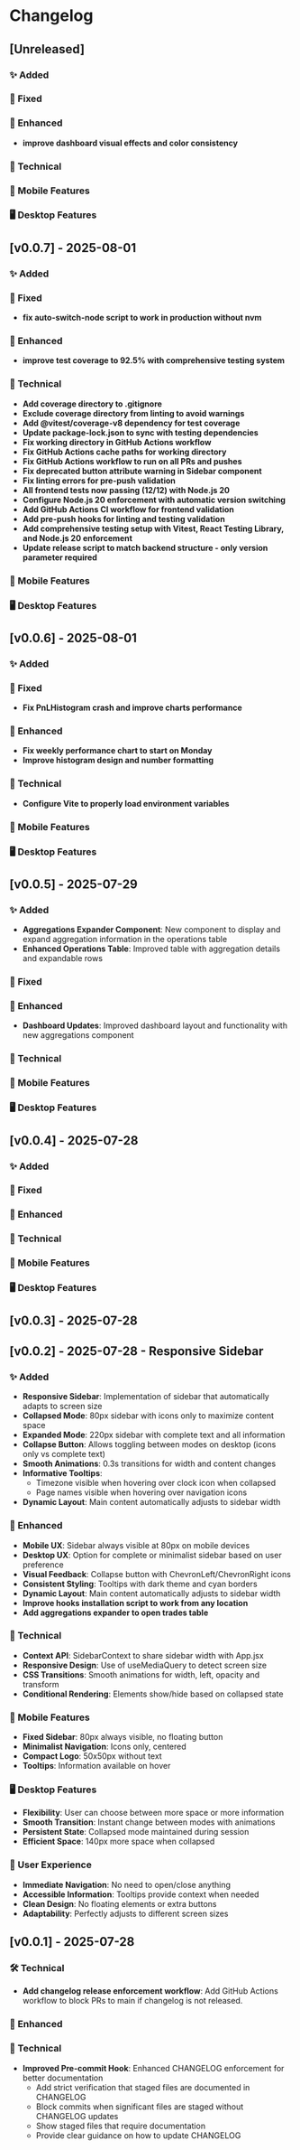 # Changelog

## [Unreleased]

### ✨ Added

### 🐛 Fixed

### 🎨 Enhanced
- **improve dashboard visual effects and color consistency**

### 🔧 Technical

### 📱 Mobile Features

### 🖥️ Desktop Features

## [v0.0.7] - 2025-08-01

### ✨ Added

### 🐛 Fixed

- **fix auto-switch-node script to work in production without nvm**

### 🎨 Enhanced

- **improve test coverage to 92.5% with comprehensive testing system**

### 🔧 Technical

- **Add coverage directory to .gitignore**
- **Exclude coverage directory from linting to avoid warnings**
- **Add @vitest/coverage-v8 dependency for test coverage**
- **Update package-lock.json to sync with testing dependencies**
- **Fix working directory in GitHub Actions workflow**
- **Fix GitHub Actions cache paths for working directory**
- **Fix GitHub Actions workflow to run on all PRs and pushes**
- **Fix deprecated button attribute warning in Sidebar component**
- **Fix linting errors for pre-push validation**
- **All frontend tests now passing (12/12) with Node.js 20**
- **Configure Node.js 20 enforcement with automatic version switching**
- **Add GitHub Actions CI workflow for frontend validation**
- **Add pre-push hooks for linting and testing validation**
- **Add comprehensive testing setup with Vitest, React Testing Library, and Node.js 20 enforcement**
- **Update release script to match backend structure - only version parameter required**

### 📱 Mobile Features

### 🖥️ Desktop Features

## [v0.0.6] - 2025-08-01

### ✨ Added

### 🐛 Fixed

- **Fix PnLHistogram crash and improve charts performance**

### 🎨 Enhanced

- **Fix weekly performance chart to start on Monday**
- **Improve histogram design and number formatting**

### 🔧 Technical

- **Configure Vite to properly load environment variables**

### 📱 Mobile Features

### 🖥️ Desktop Features

## [v0.0.5] - 2025-07-29

### ✨ Added

- **Aggregations Expander Component**: New component to display and expand aggregation information in the operations table
- **Enhanced Operations Table**: Improved table with aggregation details and expandable rows

### 🐛 Fixed

### 🎨 Enhanced

- **Dashboard Updates**: Improved dashboard layout and functionality with new aggregations component

### 🔧 Technical

### 📱 Mobile Features

### 🖥️ Desktop Features

## [v0.0.4] - 2025-07-28

### ✨ Added

### 🐛 Fixed

### 🎨 Enhanced

### 🔧 Technical

### 📱 Mobile Features

### 🖥️ Desktop Features

## [v0.0.3] - 2025-07-28

## [v0.0.2] - 2025-07-28 - Responsive Sidebar

### ✨ Added

- **Responsive Sidebar**: Implementation of sidebar that automatically adapts to screen size
- **Collapsed Mode**: 80px sidebar with icons only to maximize content space
- **Expanded Mode**: 220px sidebar with complete text and all information
- **Collapse Button**: Allows toggling between modes on desktop (icons only vs complete text)
- **Smooth Animations**: 0.3s transitions for width and content changes
- **Informative Tooltips**:
  - Timezone visible when hovering over clock icon when collapsed
  - Page names visible when hovering over navigation icons
- **Dynamic Layout**: Main content automatically adjusts to sidebar width

### 🎨 Enhanced

- **Mobile UX**: Sidebar always visible at 80px on mobile devices
- **Desktop UX**: Option for complete or minimalist sidebar based on user preference
- **Visual Feedback**: Collapse button with ChevronLeft/ChevronRight icons
- **Consistent Styling**: Tooltips with dark theme and cyan borders
- **Dynamic Layout**: Main content automatically adjusts to sidebar width
- **Improve hooks installation script to work from any location**
- **Add aggregations expander to open trades table**

### 🔧 Technical

- **Context API**: SidebarContext to share sidebar width with App.jsx
- **Responsive Design**: Use of useMediaQuery to detect screen size
- **CSS Transitions**: Smooth animations for width, left, opacity and transform
- **Conditional Rendering**: Elements show/hide based on collapsed state

### 📱 Mobile Features

- **Fixed Sidebar**: 80px always visible, no floating button
- **Minimalist Navigation**: Icons only, centered
- **Compact Logo**: 50x50px without text
- **Tooltips**: Information available on hover

### 🖥️ Desktop Features

- **Flexibility**: User can choose between more space or more information
- **Smooth Transition**: Instant change between modes with animations
- **Persistent State**: Collapsed mode maintained during session
- **Efficient Space**: 140px more space when collapsed

### 🎯 User Experience

- **Immediate Navigation**: No need to open/close anything
- **Accessible Information**: Tooltips provide context when needed
- **Clean Design**: No floating elements or extra buttons
- **Adaptability**: Perfectly adjusts to different screen sizes

## [v0.0.1] - 2025-07-28

### 🛠️ Technical

- **Add changelog release enforcement workflow**: Add GitHub Actions workflow to block PRs to main if changelog is not released.

### 🎨 Enhanced

### 🔧 Technical

- **Improved Pre-commit Hook**: Enhanced CHANGELOG enforcement for better documentation
  - Add strict verification that staged files are documented in CHANGELOG
  - Block commits when significant files are staged without CHANGELOG updates
  - Show staged files that require documentation
  - Provide clear guidance on how to update CHANGELOG
